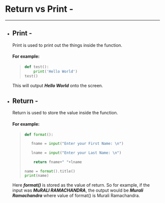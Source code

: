 # Return vs Print - 
---
- ## Print - 
	Print is used to print out the things inside the function. 
	#### For example: 
	> ```python
	> def test():
	>     print('Hello World')
	> test()
	> ```

   This will output ***Hello World*** onto the screen.
 - ## Return - 
     Return is used to store the value inside the function. 
	 #### For example: 
	 > ```python
	 >def format():
	 >    
	 >    fname = input("Enter your First Name: \n")
	 >    
	 >    lname = input("Enter your Last Name: \n")
	 >   
	 >     return fname+" "+lname
	 >    
	 >name = format().title()
	 >print(name)
	 >  ```
	
	Here ***format()*** is stored as the value of return. So for example, if the input was ***MuRALI RAMACHANDRA***, the output would be ***Murali Ramachandra*** where value of format() is Murali Ramachandra.
	



